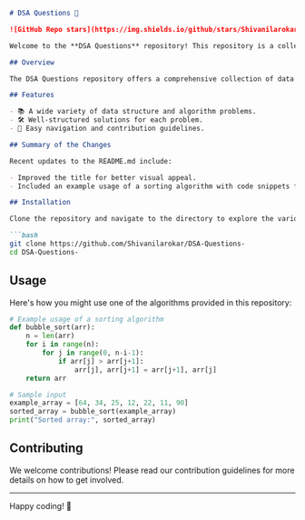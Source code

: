 ```markdown
# DSA Questions 🤖

![GitHub Repo stars](https://img.shields.io/github/stars/Shivanilarokar/DSA-Questions-?style=social) ![GitHub forks](https://img.shields.io/github/forks/Shivanilarokar/DSA-Questions-) ![GitHub issues](https://img.shields.io/github/issues/Shivanilarokar/DSA-Questions-)

Welcome to the **DSA Questions** repository! This repository is a collection of data structure and algorithm problems designed to help you improve your coding skills. It serves as a valuable resource for both beginners and experienced developers looking to practice their problem-solving abilities.

## Overview

The DSA Questions repository offers a comprehensive collection of data structure and algorithm problems for practice and learning.

## Features

- 📚 A wide variety of data structure and algorithm problems.
- 🛠️ Well-structured solutions for each problem.
- 📑 Easy navigation and contribution guidelines.

## Summary of the Changes

Recent updates to the README.md include:

- Improved the title for better visual appeal.
- Included an example usage of a sorting algorithm with code snippets for clarity.

## Installation

Clone the repository and navigate to the directory to explore the various DSA problems available. You can run the solutions in a Python environment.

```bash
git clone https://github.com/Shivanilarokar/DSA-Questions-
cd DSA-Questions-
```

## Usage

Here's how you might use one of the algorithms provided in this repository:

```python
# Example usage of a sorting algorithm
def bubble_sort(arr):
    n = len(arr)
    for i in range(n):
        for j in range(0, n-i-1):
            if arr[j] > arr[j+1]:
                arr[j], arr[j+1] = arr[j+1], arr[j]
    return arr

# Sample input
example_array = [64, 34, 25, 12, 22, 11, 90]
sorted_array = bubble_sort(example_array)
print("Sorted array:", sorted_array)
```

## Contributing

We welcome contributions! Please read our contribution guidelines for more details on how to get involved.

---

Happy coding! 🎉
```